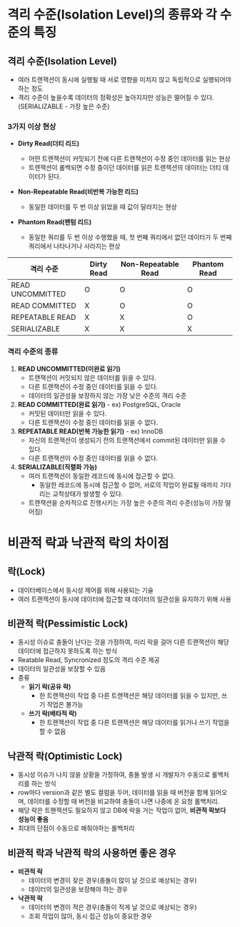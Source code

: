 # 격리 수준(Isolation Level)의 종류와 각 수준의 특징

## 격리 수준(Isolation Level)
- 여러 트랜잭션이 동시에 실행될 때 서로 영향을 미치지 않고 독립적으로 실행되어야하는 정도
- 격리 수준이 높을수록 데이터의 정확성은 높아지지만 성능은 떨어질 수 있다. (SERIALIZABLE - 가장 높은 수준)

### 3가지 이상 현상
- **Dirty Read(더티 리드)**
  - 어떤 트랜잭션이 커밋되기 전에 다른 트랜잭션이 수정 중인 데이터를 읽는 현상
  - 트랜잭션이 롤백되면 수정 중이던 데이터를 읽은 트랜잭션의 데이터는 더티 데이터가 된다.

- **Non-Repeatable Read(비반복 가능한 리드)**
    - 동일한 데이터를 두 번 이상 읽었을 때 값이 달라지는 현상

- **Phantom Read(팬텀 리드)**
  - 동일한 쿼리를 두 번 이상 수행했을 때, 첫 번째 쿼리에서 없던 데이터가 두 번째 쿼리에서 나타나거나 사라지는 현상

|격리 수준|Dirty Read|Non-Repeatable Read|Phantom Read|
|---|---|---|---|
|READ UNCOMMITTED|O|O|O|
|READ COMMITTED|X|O|O|
|REPEATABLE READ|X|X|O|
|SERIALIZABLE|X|X|X|

### 격리 수준의 종류
1. **READ UNCOMMITTED(미완료 읽기)**
    - 트랜잭션이 커밋되지 않은 데이터를 읽을 수 있다.
    - 다른 트랜잭션이 수정 중인 데이터를 읽을 수 있다.
    - 데이터의 일관성을 보장하지 않는 가장 낮은 수준의 격리 수준
2. **READ COMMITTED(완료 읽기)** - ex) PostgreSQL, Oracle
    - 커밋된 데이터만 읽을 수 있다.
    - 다른 트랜잭션이 수정 중인 데이터를 읽을 수 없다.
3. **REPEATABLE READ(반복 가능한 읽기)** - ex) InnoDB
    - 자신의 트랜잭션이 생성되기 전의 트랜잭션에서 commit된 데이터만 읽을 수 있다.
    - 다른 트랜잭션이 수정 중인 데이터를 읽을 수 없다.
4. **SERIALIZABLE(직렬화 가능)**
    - 여러 트랜잭션이 동일한 레코드에 동시에 접근할 수 없다.
      - 동일한 레코드에 동시에 접근할 수 없어, 서로의 작업이 완료될 때까지 기다리는 교착상태가 발생할 수 있다.
    - 트랜잭션을 순차적으로 진행시키는 가장 높은 수준의 격리 수준(성능이 가장 떨어짐)

# 비관적 락과 낙관적 락의 차이점
## 락(Lock)
  - 데이터베이스에서 동시성 제어를 위해 사용되는 기술
  - 여러 트랜잭션이 동시에 데이터에 접근할 때 데이터의 일관성을 유지하기 위해 사용

## 비관적 락(Pessimistic Lock)
- 동시성 이슈로 충돌이 난다는 것을 가정하여, 미리 락을 걸어 다른 트랜잭션이 해당 데이터에 접근하지 못하도록 하는 방식
- Reatable Read, Syncronized 정도의 격리 수준 제공
- 데이터의 일관성을 보장할 수 있음
- 종류
  - **읽기 락(공유 락)**
    - 한 트랜잭션이 작업 중 다른 트랜잭션은 해당 데이터를 읽을 수 있지만, 쓰기 작업은 불가능
  - **쓰기 락(배타적 락)**
    - 한 트랜잭션이 작업 중 다른 트랜잭션은 해당 데이터를 읽거나 쓰기 작업을 할 수 없음

## 낙관적 락(Optimistic Lock)
- 동시성 이슈가 나지 않을 상황을 가정하여, 충돌 발생 시 개발자가 수동으로 롤백처리를 하는 방식
- row마다 version과 같은 별도 컬럼을 두어, 데이터를 읽을 때 버전을 함께 읽어오며, 데이터를 수정할 때 버전을 비교하여 충돌이 나면 나중에 온 요청 롤백처리.
- 해당 락은 트핸잭션도 필요하지 않고 DB에 락을 거는 작업이 없어, **비관적 락보다 성능이 좋음**
- 최대의 단점이 수동으로 해줘야하는 롤백처리

## 비관적 락과 낙관적 락의 사용하면 좋은 경우
- **비관적 락**
  - 데이터의 변경이 잦은 경우(충돌이 많이 날 것으로 예상되는 경우)
  - 데이터의 일관성을 보장해야 하는 경우
- **낙관적 락**
  - 데이터의 변경이 적은 경우(충돌이 적게 날 것으로 예상되는 경우)
  - 조회 작업이 많아, 동시 접근 성능이 중요한 경우

